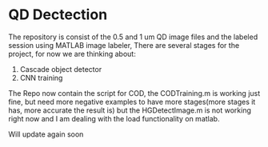 # QD Dectection
The repository is consist of the 0.5 and 1 um QD image files and the labeled session using MATLAB image labeler, 
There are several stages for the project, for now we are thinking about:
1. Cascade object detector
2. CNN training

The Repo now contain the script for COD, the CODTraining.m is working just fine, but need more negative examples to have more stages(more stages it has, more accurate the result is)
but the HGDetectImage.m is not working right now and I am dealing with the load functionality on matlab.

Will update again soon
